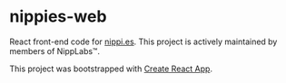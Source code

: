 # nippies-web

React front-end code for [nippi.es](https://nippi.es). This project is actively maintained by members of NippLabs™.

This project was bootstrapped with [Create React App](https://github.com/facebook/create-react-app).
